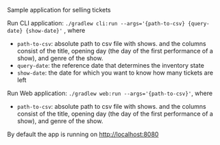 Sample application for selling tickets

Run CLI application: `./gradlew cli:run --args='{path-to-csv} {query-date} {show-date}'` ,
where 
- `path-to-csv`: absolute path to csv file with shows. and the columns consist of the title, opening day (the day of the first performance of a show), and genre of the show.
- `query-date`: the reference date that determines the inventory state
- `show-date`: the date for which you want to know how many tickets are left

Run Web application: `./gradlew web:run --args='{path-to-csv}'`, where
- `path-to-csv`: absolute path to csv file with shows. and the columns consist of the title, opening day (the day of the first performance of a show), and genre of the show.

By default the app is running on [http://localhost:8080](http://localhost:8080)
